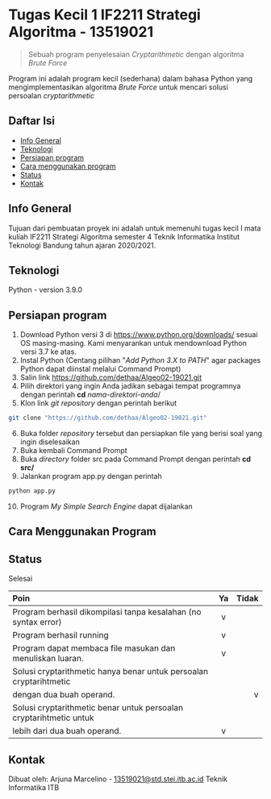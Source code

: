 # Tugas Kecil 1 IF2211 Strategi Algoritma - 13519021
> Sebuah program penyelesaian *Cryptarithmetic* dengan algoritma *Brute Force*

Program ini adalah program kecil (sederhana) dalam bahasa Python yang mengimplementasikan algoritma *Brute Force* untuk mencari solusi persoalan *cryptarithmetic*

## Daftar Isi
* [Info General](#info-general)
* [Teknologi](#teknologi)
* [Persiapan program](#persiapan-program)
* [Cara menggunakan program](#cara-menggunakan-program)
* [Status](#status)
* [Kontak](#kontak)

## Info General
Tujuan dari pembuatan proyek ini adalah untuk memenuhi tugas kecil I mata kuliah IF2211 Strategi Algoritma semester 4 Teknik Informatika Institut Teknologi Bandung tahun ajaran 2020/2021.

## Teknologi
Python - version 3.9.0

## Persiapan program
1. Download Python versi 3 di https://www.python.org/downloads/ sesuai OS masing-masing. Kami menyarankan untuk mendownload Python versi 3.7 ke atas.
2. Instal Python (Centang pilihan "*Add Python 3.X to PATH*" agar packages Python dapat diinstal melalui Command Prompt)
3. Salin link https://github.com/dethaa/Algeo02-19021.git
4. Pilih direktori yang ingin Anda jadikan sebagai tempat programnya dengan perintah **cd**  *nama-direktori-anda*/
5. Klon link *git repository* dengan perintah berikut
```bash
git clone "https://github.com/dethaa/Algeo02-19021.git"
``` 
6. Buka folder *repository* tersebut dan persiapkan file yang berisi soal yang ingin diselesaikan
7. Buka kembali Command Prompt
8. Buka *directory* folder src pada Command Prompt dengan perintah **cd src/**
9. Jalankan program app.py dengan perintah
```bash
python app.py
```
10. Program *My Simple Search Engine* dapat dijalankan

## Cara Menggunakan Program


## Status
Selesai

|                                Poin                                   |      Ya      |     Tidak     |
| :-------------------------------------------------------------------- |:------------:| -------------:|
| Program berhasil dikompilasi tanpa kesalahan (no syntax error)        |       v      |               |
| Program berhasil running                                              |       v      |               |
| Program dapat membaca file masukan dan menuliskan luaran.             |       v      |               |
| Solusi cryptarithmetic hanya benar untuk persoalan cryptarihtmetic    |              |               |
| dengan dua buah operand.                                              |              |       v       |
| Solusi cryptarithmetic benar untuk persoalan cryptarihtmetic untuk    |              |               |
| lebih dari dua buah operand.                                          |       v      |               |

## Kontak
Dibuat oleh:
Arjuna Marcelino - 13519021@std.stei.itb.ac.id
Teknik Informatika ITB
